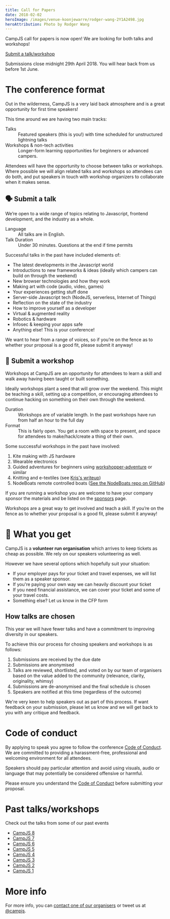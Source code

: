 ```yaml
---
title: Call for Papers
date: 2018-02-02
heroImage: /images/venue-koonjewarre/rodger-wang-2Y1A2498.jpg
heroAttribution: Photo by Rodger Wang
---
```


CampJS call for papers is now open! We are looking for both talks and workshops!

<a class="btn btn-primary btn-lg" href="https://docs.google.com/forms/d/e/1FAIpQLSfGGf4jZLf4SQNBljGxdxqtOZ7XR_sd4xFSoeZ8qpCJfMeY2A/viewform">Submit a talk/workshop</a>

Submissions close midnight 29th April 2018. You will hear back from us before 1st June.

# The conference format

Out in the wilderness, CampJS is a very laid back atmosphere and is a great opportunity for first time speakers!

This time around we are having two main tracks:

<dl>
  <dt>Talks</dt>
  <dd>Featured speakers (this is you!) with time scheduled for unstructured lightning talks</dd>
  <dt>Workshops & non-tech activities</dt>
  <dd>Longer-form learning opportunities for beginners or advanced campers.</dd>
</dl>

Attendees will have the opportunity to choose between talks or workshops. Where possible we will align related talks and workshops so attendees can do both, and put speakers in touch with workshop organizers to collaborate when it makes sense.

## 🗣 Submit a talk
We’re open to a wide range of topics relating to Javascript, frontend development, and the industry as a whole.

<dl>
  <dt>Language</dt>
  <dd>All talks are in English.</dd>
  <dt>Talk Duration</dt>
  <dd>Under 30 minutes. Questions at the end if time permits</dd>
</dl>

Successful talks in the past have included elements of:

* The latest developments in the Javascript world
* Introductions to new frameworks & ideas (ideally which campers can build on through the weekend)
* New browser technologies and how they work
* Making art with code (audio, video, games)
* Your experiences getting stuff done
* Server-side Javascript tech (NodeJS, serverless, Internet of Things)
* Reflection on the state of the industry
* How to improve yourself as a developer
* Virtual & augmented reality
* Robotics & hardware
* Infosec & keeping your apps safe
* Anything else! This is your conference!

We want to hear from a range of voices, so if you’re on the fence as to whether your proposal is a good fit, please submit it anyway!

## 🏫 Submit a workshop
Workshops at CampJS are an opportunity for attendees to learn a skill and walk away having been taught or built something.

Ideally workshops plant a seed that will grow over the weekend. This might be teaching a skill, setting up a competition, or encouraging attendees to continue hacking on something on their own through the weekend.

<dl>
  <dt>Duration</dt>
  <dd>Workshops are of variable length. In the past workshops have run from half an hour to the full day</dd>
  <dt>Format</dt>
  <dd>This is fairly open. You get a room with space to present, and space for attendees to make/hack/create a thing of their own.</dd>
</dl>

Some successful workshops in the past have involved:

1. Kite making with JS hardware
1. Wearable electronics
1. Guided adventures for beginners using [workshopper-adventure](https://github.com/workshopper/workshopper-adventure) or similar
1. Knitting and e-textiles (see [Kris's writeup](https://www.web-goddess.org/archive/15420))
1. NodeBoats remote controlled boats ([See the NodeBoats repo on GitHub](https://github.com/notthetup/nodeboats-material))

If you are running a workshop you are welcome to have your company sponsor the materials and be listed on the [sponsors](/sponsors/) page.

Workshops are a great way to get involved and teach a skill. If you’re on the fence as to whether your proposal is a good fit, please submit it anyway!

# 💸 What you get
CampJS is a **volunteer run organisation** which arrives to keep tickets as cheap as possible. We rely on our speakers volunteering as well.

However we have several options which hopefully suit your situation:

* If your employer pays for your ticket and travel expenses, we will list them as a speaker sponsor.
* If you're paying your own way we can heavily discount your ticket
* If you need financial assistance, we can cover your ticket and some of your travel costs.
* Something else? Let us know in the CFP form

## How talks are chosen
This year we will have fewer talks and have a commitment to improving diversity in our speakers.

To achieve this our process for chosing speakers and workshops is as follows:

1. Submissions are received by the due date
1. Submissions are anonymised
1. Talks are reviewed, shortlisted, and voted on by our team of organisers based on the value added to the community (relevance, clarity, originality, whimsy)
1. Submissions are de-anonymised and the final schedule is chosen
1. Speakers are notified at this time (regardless of the outcome)

We're very keen to help speakers out as part of this process. If want feedback on your submission, please let us know and we will get back to you with any critique and feedback.

# Code of conduct

By applying to speak you agree to follow the conference [Code of Conduct](/code-of-conduct). We are committed to providing a harassment-free, professional and welcoming environment for all attendees.

Speakers should pay particular attention and avoid using visuals, audio or language that may potentially be considered offensive or harmful.

Please ensure you understand the [Code of Conduct](/code-of-conduct) before submitting your proposal.

# Past talks/workshops

Check out the talks from some of our past events

* [CampJS 8](http://viii.campjs.com/sessions/)
* [CampJS 7](http://vii.campjs.com/schedule/)
* [CampJS 6](http://vi.campjs.com/sessions.html)
* [CampJS 5](http://v.campjs.com/#activities)
* [CampJS 4](http://iv.campjs.com/#talks-and-workshops)
* [CampJS 3](http://iii.campjs.com/#sessions)
* [CampJS 2](http://ii.campjs.com)
* [CampJS 1](http://i.campjs.com/#schedule)

# More info
For more info, you can [contact one of our organisers](/organisers/) or tweet us at [@campjs](mobile.twitter.com/campjs).
